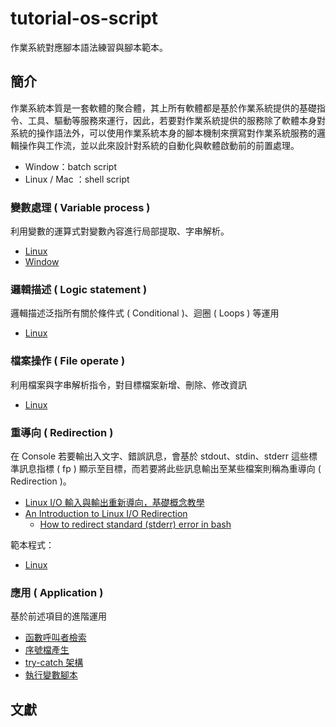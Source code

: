 # tutorial-os-script

作業系統對應腳本語法練習與腳本範本。

## 簡介

作業系統本質是一套軟體的聚合體，其上所有軟體都是基於作業系統提供的基礎指令、工具、驅動等服務來運行，因此，若要對作業系統提供的服務除了軟體本身對系統的操作語法外，可以使用作業系統本身的腳本機制來撰寫對作業系統服務的邏輯操作與工作流，並以此來設計對系統的自動化與軟體啟動前的前置處理。

+ Window：batch script
+ Linux / Mac ：shell script


### 變數處理 ( Variable process )

利用變數的運算式對變數內容進行局部提取、字串解析。

+ [Linux](./src/linux/variable)
+ [Window](./src/win/variable)

### 邏輯描述 ( Logic statement )

邏輯描述泛指所有關於條件式 ( Conditional )、迴圈 ( Loops ) 等運用

+ [Linux](./src/linux/statement)

### 檔案操作 ( File operate )

利用檔案與字串解析指令，對目標檔案新增、刪除、修改資訊

+ [Linux](./src/linux/file-operate)

### 重導向 ( Redirection )

在 Console 若要輸出入文字、錯誤訊息，會基於 stdout、stdin、stderr 這些標準訊息指標 ( fp ) 顯示至目標，而若要將此些訊息輸出至某些檔案則稱為重導向 ( Redirection )。

+ [Linux I/O 輸入與輸出重新導向，基礎概念教學](https://blog.gtwang.org/linux/linux-io-input-output-redirection-operators/)
+ [An Introduction to Linux I/O Redirection](https://www.digitalocean.com/community/tutorials/an-introduction-to-linux-i-o-redirection)
    - [How to redirect standard (stderr) error in bash](https://www.cyberciti.biz/faq/how-to-redirect-standard-error-in-bash/)

範本程式：

+ [Linux](./src/linux/redirection)

### 應用 ( Application )

基於前述項目的進階運用

+ [函數呼叫者檢索](./src/linux/app/called)
+ [序號檔產生](./src/linux/app/serial-number)
+ [try-catch 架構](./src/linux/app/try-catch)
+ [執行變數腳本](./src/linux/app/script-runner)

## 文獻
